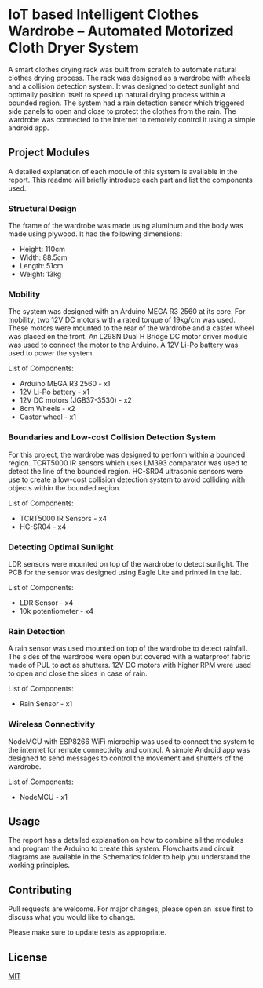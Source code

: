 # IoT based Intelligent Clothes Wardrobe – Automated Motorized Cloth Dryer System

A smart clothes drying rack was built from scratch to automate natural clothes drying process. The rack was designed as a wardrobe with wheels and a collision detection system. It was designed to detect sunlight and optimally position itself to speed up natural drying process within a bounded region. The system had a rain detection sensor which triggered side panels to open and close to protect the clothes from the rain. The wardrobe was connected to the internet to remotely control it using a simple android app.

## Project Modules

A detailed explanation of each module of this system is available in the report. This readme will briefly introduce each part and list the components used.

### Structural Design
The frame of the wardrobe was made using aluminum and the body was made using plywood. It had the following dimensions:
- Height: 110cm
- Width: 88.5cm
- Length: 51cm
- Weight: 13kg

### Mobility
The system was designed with an Arduino MEGA R3 2560 at its core. For mobility, two 12V DC motors with a rated torque of 19kg/cm was used. These motors were mounted to the rear of the wardrobe and a caster wheel was placed on the front. An L298N Dual H Bridge DC motor driver module was used to connect the motor to the Arduino. A 12V Li-Po battery was used to power the system.

List of Components:
- Arduino MEGA R3 2560 - x1
- 12V Li-Po battery - x1
- 12V DC motors (JGB37-3530) - x2
- 8cm Wheels - x2
- Caster wheel - x1

### Boundaries and Low-cost Collision Detection System
For this project, the wardrobe was designed to perform within a bounded region. TCRT5000 IR sensors which uses LM393 comparator was used to detect the line of the bounded region. HC-SR04 ultrasonic sensors were use to create a low-cost collision detection system to avoid colliding with objects within the bounded region. 

List of Components:
- TCRT5000 IR Sensors - x4
- HC-SR04 - x4

### Detecting Optimal Sunlight
LDR sensors were mounted on top of the wardrobe to detect sunlight. The PCB for the sensor was designed using Eagle Lite and printed in the lab. 

List of Components:
- LDR Sensor - x4
- 10k potentiometer - x4

### Rain Detection
A rain sensor was used mounted on top of the wardrobe to detect rainfall. The sides of the wardrobe were open but covered with a waterproof fabric made of PUL to act as shutters. 12V DC motors with higher RPM were used to open and close the sides in case of rain.  

List of Components:
- Rain Sensor - x1

### Wireless Connectivity 
NodeMCU with ESP8266 WiFi microchip was used to connect the system to the internet for remote connectivity and control. A simple Android app was designed to send messages to control the movement and shutters of the wardrobe.

List of Components:
- NodeMCU - x1

## Usage 
The report has a detailed explanation on how to combine all the modules and program the Arduino to create this system. Flowcharts and circuit diagrams are available in the Schematics folder to help you understand the working principles. 

## Contributing
Pull requests are welcome. For major changes, please open an issue first to discuss what you would like to change.

Please make sure to update tests as appropriate.

## License
[MIT](https://choosealicense.com/licenses/mit/)
